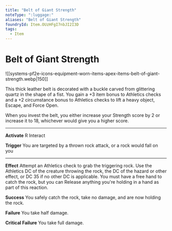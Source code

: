 ```yaml
---
title: "Belt of Giant Strength"
noteType: ":luggage:"
aliases: "Belt of Giant Strength"
foundryId: Item.OUzHFgI7nbJI2I3D
tags:
  - Item
---
```


# Belt of Giant Strength
![[systems-pf2e-icons-equipment-worn-items-apex-items-belt-of-giant-strength.webp|150]]

This thick leather belt is decorated with a buckle carved from glittering quartz in the shape of a fist. You gain a +3 item bonus to Athletics checks and a +2 circumstance bonus to Athletics checks to lift a heavy object, Escape, and Force Open.

When you invest the belt, you either increase your Strength score by 2 or increase it to 18, whichever would give you a higher score.

* * *

**Activate** R Interact

**Trigger** You are targeted by a thrown rock attack, or a rock would fall on you

* * *

**Effect** Attempt an Athletics check to grab the triggering rock. Use the Athletics DC of the creature throwing the rock, the DC of the hazard or other effect, or DC 35 if no other DC is applicable. You must have a free hand to catch the rock, but you can Release anything you're holding in a hand as part of this reaction.

**Success** You safely catch the rock, take no damage, and are now holding the rock.

**Failure** You take half damage.

**Critical Failure** You take full damage.
